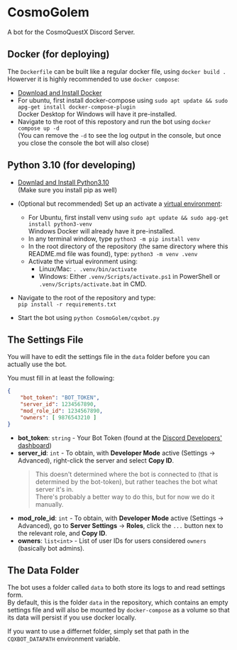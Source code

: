 # CosmoGolem
A bot for the CosmoQuestX Discord Server.

## Docker (for deploying)
The `Dockerfile` can be built like a regular docker file, using `docker build .`
Howerver it is highly recommended to
use `docker compose`:
* [Download and Install Docker](https://www.docker.com/get-started)
* For ubuntu, first install docker-compose using `sudo apt update && sudo apg-get install docker-compose-plugin`  
  Docker Desktop for Windows will have it pre-installed.
* Navigate to the root of this repostory and run the bot using `docker compose up -d`  
  (You can remove the `-d` to see the log output in the console, but once you close the console the bot will also close)

## Python 3.10 (for developing)
* [Downlad and Install Python3.10](https://www.python.org/downloads/release/python-3100/)  
  (Make sure you install pip as well)
* (Optional but recommended) Set up an activate a [virtual environment](https://docs.python.org/3/tutorial/venv.html):
    * For Ubuntu, first install venv using `sudo apt update && sudo apg-get install python3-venv`  
      Windows Docker will already have it pre-installed.
    * In any terminal window, type `python3 -m pip install venv`
    * In the root directory of the repository (the same directory where this README.md file was found), type: `python3 -m venv .venv`
    * Activate the virtual evironment using:
      * Linux/Mac: `. .venv/bin/activate`
      * Windows: Either `.venv/Scripts/activate.ps1` in PowerShell or `.venv/Scripts/activate.bat` in CMD.

* Navigate to the root of the repository and type:  
  `pip install -r requirements.txt`
* Start the bot using `python CosmoGolem/cqxbot.py`

## The Settings File
You will have to edit the settings file in the `data` folder before you can actually use the bot.  

You must fill in at least the following:
```json
{
    "bot_token": "BOT_TOKEN",
    "server_id": 1234567890,
    "mod_role_id": 1234567890,
    "owners": [ 9876543210 ]
}
```

* **bot_token**: `string` - Your Bot Token (found at the [Discord Developers' dashboard](https://discord.com/developers/applications))
* **server_id**: `int` - To obtain, with **Developer Mode** active (Settings -> Advanced), right-click the server and select **Copy ID**.  
  > This doesn't determined where the bot is connected to (that is determined by the bot-token), but rather teaches the bot what server it's in.  
There's probably a better way to do this, but for now we do it manually.
* **mod_role_id**: `int` - To obtain, with **Developer Mode** active (Settings -> Advanced), go to **Server Settings** -> **Roles**, click the `...` button nex to the relevant role, and **Copy ID**.
* **owners**: `list<int>` - List of user IDs for users considered `owners` (basically bot admins).

## The Data Folder
The bot uses a folder called `data` to both store its logs to and read settings form.  
By default, this is the folder `data` in the repository, which contains an empty settings file and will also be mounted by `docker-compose` as a volume so that its data will persist if you use docker locally.

If you want to use a differnet folder, simply set that path in the `CQXBOT_DATAPATH` environment variable.
